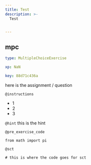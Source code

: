 ```yaml
---
title: Test
description: >-
  Test


---
```

## mpc

```yaml
type: MultipleChoiceExercise

xp: NaN

key: 88d71c436a
```

here is the assignment / question

`@instructions`
- 1
- 2
- 3

`@hint`
this is the hint

`@pre_exercise_code`
```{undefined}
from math import pi
```


`@sct`
```{undefined}
# this is where the code goes for sct
```




